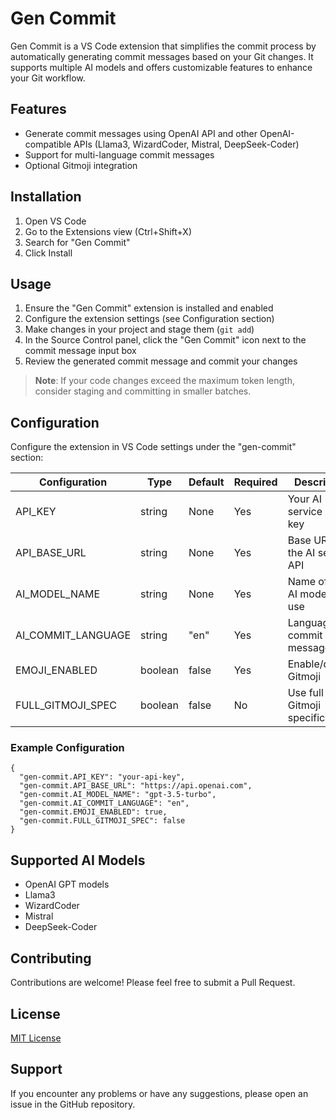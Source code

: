 # Gen Commit

Gen Commit is a VS Code extension that simplifies the commit process by automatically generating commit messages based on your Git changes. It supports multiple AI models and offers customizable features to enhance your Git workflow.

## Features

- Generate commit messages using OpenAI API and other OpenAI-compatible APIs (Llama3, WizardCoder, Mistral, DeepSeek-Coder)
- Support for multi-language commit messages
- Optional Gitmoji integration

## Installation

1. Open VS Code
2. Go to the Extensions view (Ctrl+Shift+X)
3. Search for "Gen Commit"
4. Click Install

## Usage

1. Ensure the "Gen Commit" extension is installed and enabled
2. Configure the extension settings (see Configuration section)
3. Make changes in your project and stage them (`git add`)
4. In the Source Control panel, click the "Gen Commit" icon next to the commit message input box
5. Review the generated commit message and commit your changes

> **Note**: If your code changes exceed the maximum token length, consider staging and committing in smaller batches.

## Configuration

Configure the extension in VS Code settings under the "gen-commit" section:

| Configuration      | Type    | Default | Required | Description |
|--------------------|---------|---------|----------|-------------|
| API_KEY            | string  | None    | Yes      | Your AI service API key |
| API_BASE_URL       | string  | None    | Yes      | Base URL for the AI service API |
| AI_MODEL_NAME      | string  | None    | Yes      | Name of the AI model to use |
| AI_COMMIT_LANGUAGE | string  | "en"    | Yes      | Language for commit messages |
| EMOJI_ENABLED      | boolean | false    | Yes      | Enable/disable Gitmoji |
| FULL_GITMOJI_SPEC  | boolean | false   | No       | Use full Gitmoji specification |


   ### Example Configuration

    {
      "gen-commit.API_KEY": "your-api-key",
      "gen-commit.API_BASE_URL": "https://api.openai.com",
      "gen-commit.AI_MODEL_NAME": "gpt-3.5-turbo",
      "gen-commit.AI_COMMIT_LANGUAGE": "en",
      "gen-commit.EMOJI_ENABLED": true,
      "gen-commit.FULL_GITMOJI_SPEC": false
    }





## Supported AI Models

- OpenAI GPT models
- Llama3
- WizardCoder
- Mistral
- DeepSeek-Coder

## Contributing

Contributions are welcome! Please feel free to submit a Pull Request.

## License

[MIT License](LICENSE)

## Support

If you encounter any problems or have any suggestions, please open an issue in the GitHub repository.